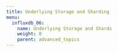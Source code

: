 ```yaml
---
title: Underlying Storage and Sharding
menu:
  influxdb_06:
    name: Underlying Storage and Shards
    weight: 0
    parent: advanced_topics
---
```

